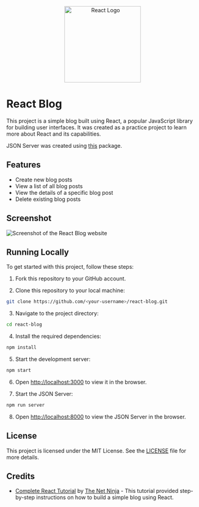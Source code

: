 <!-- add the react logo at the center -->
<p align="center">
  <img src="https://upload.wikimedia.org/wikipedia/commons/thumb/a/a7/React-icon.svg/1280px-React-icon.svg.png" width="200" alt="React Logo" />
</p>

# React Blog

This project is a simple blog built using React, a popular JavaScript library for building user interfaces. It was created as a practice project to learn more about React and its capabilities.

JSON Server was created using [this](https://www.npmjs.com/package/json-server) package.

## Features

- Create new blog posts
- View a list of all blog posts
- View the details of a specific blog post
- Delete existing blog posts

## Screenshot

![Screenshot of the React Blog website](https://user-images.githubusercontent.com/87664239/206725697-95f1324e-b07e-4086-9df2-3ef0f7a50469.png)


## Running Locally

To get started with this project, follow these steps:

1. Fork this repository to your GitHub account.

2. Clone this repository to your local machine:

```bash
git clone https://github.com/<your-username>/react-blog.git
```

3. Navigate to the project directory:

```bash
cd react-blog
```

4. Install the required dependencies:

```bash
npm install
```

5. Start the development server:

```bash
npm start
```

6. Open [http://localhost:3000](http://localhost:3000) to view it in the browser.

7. Start the JSON Server:

```bash
npm run server
```

8. Open [http://localhost:8000](http://localhost:5000) to view the JSON Server in the browser.

## License

This project is licensed under the MIT License. See the [LICENSE](LICENSE) file for more details.

## Credits

- [Complete React Tutorial](https://youtube.com/playlist?list=PL4cUxeGkcC9gZD-Tvwfod2gaISzfRiP9d) by [The Net Ninja](https://github.com/iamshaunjp) - This tutorial provided step-by-step instructions on how to build a simple blog using React.

<!-- 
# Getting Started with Create React App

This project was bootstrapped with [Create React App](https://github.com/facebook/create-react-app).

## Available Scripts

In the project directory, you can run:

### `npm start`

Runs the app in the development mode.\
Open [http://localhost:3000](http://localhost:3000) to view it in your browser.

The page will reload when you make changes.\
You may also see any lint errors in the console.

### `npm test`

Launches the test runner in the interactive watch mode.\
See the section about [running tests](https://facebook.github.io/create-react-app/docs/running-tests) for more information.

### `npm run build`

Builds the app for production to the `build` folder.\
It correctly bundles React in production mode and optimizes the build for the best performance.

The build is minified and the filenames include the hashes.\
Your app is ready to be deployed!

See the section about [deployment](https://facebook.github.io/create-react-app/docs/deployment) for more information.

### `npm run eject`

**Note: this is a one-way operation. Once you `eject`, you can't go back!**

If you aren't satisfied with the build tool and configuration choices, you can `eject` at any time. This command will remove the single build dependency from your project.

Instead, it will copy all the configuration files and the transitive dependencies (webpack, Babel, ESLint, etc) right into your project so you have full control over them. All of the commands except `eject` will still work, but they will point to the copied scripts so you can tweak them. At this point you're on your own.

You don't have to ever use `eject`. The curated feature set is suitable for small and middle deployments, and you shouldn't feel obligated to use this feature. However we understand that this tool wouldn't be useful if you couldn't customize it when you are ready for it.

## Learn More

You can learn more in the [Create React App documentation](https://facebook.github.io/create-react-app/docs/getting-started).

To learn React, check out the [React documentation](https://reactjs.org/).

### Code Splitting

This section has moved here: [https://facebook.github.io/create-react-app/docs/code-splitting](https://facebook.github.io/create-react-app/docs/code-splitting)

### Analyzing the Bundle Size

This section has moved here: [https://facebook.github.io/create-react-app/docs/analyzing-the-bundle-size](https://facebook.github.io/create-react-app/docs/analyzing-the-bundle-size)

### Making a Progressive Web App

This section has moved here: [https://facebook.github.io/create-react-app/docs/making-a-progressive-web-app](https://facebook.github.io/create-react-app/docs/making-a-progressive-web-app)

### Advanced Configuration

This section has moved here: [https://facebook.github.io/create-react-app/docs/advanced-configuration](https://facebook.github.io/create-react-app/docs/advanced-configuration)

### Deployment

This section has moved here: [https://facebook.github.io/create-react-app/docs/deployment](https://facebook.github.io/create-react-app/docs/deployment)

### `npm run build` fails to minify

This section has moved here: [https://facebook.github.io/create-react-app/docs/troubleshooting#npm-run-build-fails-to-minify](https://facebook.github.io/create-react-app/docs/troubleshooting#npm-run-build-fails-to-minify)
-->
